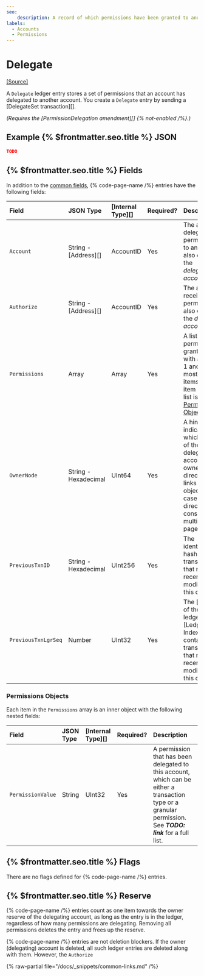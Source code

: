 ```yaml
---
seo:
    description: A record of which permissions have been granted to another account.
labels:
  - Accounts
  - Permissions
---
```

# Delegate
[[Source]](https://github.com/XRPLF/rippled/blob/1e01cd34f7a216092ed779f291b43324c167167a/include/xrpl/protocol/detail/ledger_entries.macro#L475-L482 "Source")

A `Delegate` ledger entry stores a set of permissions that an account has delegated to another account. You create a `Delegate` entry by sending a [DelegateSet transaction][].

_(Requires the [PermissionDelegation amendment][] {% not-enabled /%}.)_

## Example {% $frontmatter.seo.title %} JSON

```json
TODO
```

## {% $frontmatter.seo.title %} Fields

In addition to the [common fields](../common-fields.md), {% code-page-name /%} entries have the following fields:

| Field               | JSON Type            | [Internal Type][] | Required? | Description  |
|:--------------------|:---------------------|:------------------|:----------|:-------------|
| `Account`           | String - [Address][] | AccountID         | Yes       | The account delegating permissions to another, also called the _delegating account_. |
| `Authorize`         | String - [Address][] | AccountID         | Yes       | The account receiving permissions, also called the _delegate account_. |
| `Permissions`       | Array                | Array             | Yes       | A list of permissions granted, with at least 1 and at most 10 items. Each item in the list is a [Permission Object](#permissions-objects). |
| `OwnerNode`         | String - Hexadecimal | UInt64            | Yes       | A hint indicating which page of the delegating account's owner directory links to this object, in case the directory consists of multiple pages. 
| `PreviousTxnID`     | String - Hexadecimal | UInt256           | Yes       | The identifying hash of the transaction that most recently modified this object. |
| `PreviousTxnLgrSeq` | Number               | UInt32            | Yes       |The [index of the ledger][Ledger Index] that contains the transaction that most recently modified this object. |

### Permissions Objects

Each item in the `Permissions` array is an inner object with the following nested fields:

| Field             | JSON Type            | [Internal Type][] | Required? | Description     |
|:------------------|:---------------------|:------------------|:----------|:----------------|
| `PermissionValue` | String               | UInt32            | Yes       | A permission that has been delegated to this account, which can be either a transaction type or a granular permission. See ***TODO: link*** for a full list. |

## {% $frontmatter.seo.title %} Flags

There are no flags defined for {% code-page-name /%} entries.

## {% $frontmatter.seo.title %} Reserve

{% code-page-name /%} entries count as one item towards the owner reserve of the delegating account, as long as the entry is in the ledger, regardless of how many permissions are delegating. Removing all permissions deletes the entry and frees up the reserve.

{% code-page-name /%} entries are not deletion blockers. If the owner (delegating) account is deleted, all such ledger entries are deleted along with them. However, the `Authorize`

{% raw-partial file="/docs/_snippets/common-links.md" /%}
